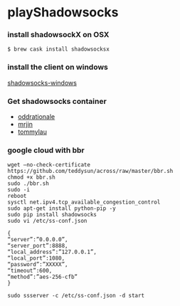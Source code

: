 # playShadowsocks

### install shadowsockX on OSX
  
  ```
  $ brew cask install shadowsocksx
  ```
  
### install the client on windows
  
  [shadowsocks-windows](https://github.com/shadowsocks/shadowsocks-windows)

### Get shadowsocks container
  - [oddrationale](https://hub.docker.com/r/oddrationale/docker-shadowsocks/)
  - [mrjin](https://hub.docker.com/r/mrjin/shadowsocks/)
  - [tommylau](https://hub.docker.com/r/tommylau/shadowsocks/)
### google cloud with bbr
```
wget –no-check-certificate https://github.com/teddysun/across/raw/master/bbr.sh
chmod +x bbr.sh
sudo ./bbr.sh
sudo -i
reboot
sysctl net.ipv4.tcp_available_congestion_control
sudo apt-get install python-pip -y
sudo pip install shadowsocks
sudo vi /etc/ss-conf.json
```
```
{
“server”:”0.0.0.0”,
“server_port”:8888,
“local_address”:”127.0.0.1”,
“local_port”:1080,
“password”:”XXXXX”,
“timeout”:600,
“method”:”aes-256-cfb”
}
```
```
sudo ssserver -c /etc/ss-conf.json -d start

